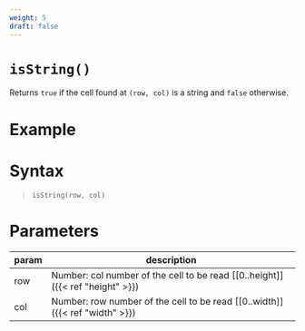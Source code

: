 ```yaml
---
weight: 5
draft: false
---
```


# `isString()`

Returns `true` if the cell found at `(row, col)` is a string and `false` otherwise.

# Example

# Syntax

> `isString(row, col)`

# Parameters

| param    | description                                                                     |
|----------|---------------------------------------------------------------------------------|
| row      | Number: col number of the cell to be read [\[0..height\]]({{< ref "height" >}}) |
| col      | Number: row number of the cell to be read [\[0..width\]]({{< ref "width" >}})   |